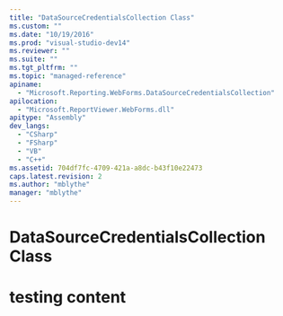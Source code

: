 ```yaml
---
title: "DataSourceCredentialsCollection Class"
ms.custom: ""
ms.date: "10/19/2016"
ms.prod: "visual-studio-dev14"
ms.reviewer: ""
ms.suite: ""
ms.tgt_pltfrm: ""
ms.topic: "managed-reference"
apiname: 
  - "Microsoft.Reporting.WebForms.DataSourceCredentialsCollection"
apilocation: 
  - "Microsoft.ReportViewer.WebForms.dll"
apitype: "Assembly"
dev_langs: 
  - "CSharp"
  - "FSharp"
  - "VB"
  - "C++"
ms.assetid: 704df7fc-4709-421a-a8dc-b43f10e22473
caps.latest.revision: 2
ms.author: "mblythe"
manager: "mblythe"
---
```

# DataSourceCredentialsCollection Class
# testing content
